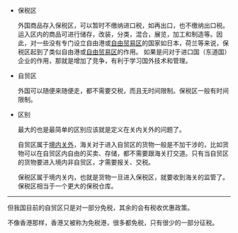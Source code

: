 - 保税区

  外国商品存入保税区，可以暂时不缴纳进口税，如再出口，也不缴纳出口税。运入区内的商品可进行储存，改装，分类，混合，展览，加工和制造等。因此，对一些没有专门设立自由港或[自由贸易区](https://www.baidu.com/s?wd=自由贸易区&tn=SE_PcZhidaonwhc_ngpagmjz&rsv_dl=gh_pc_zhidao)的国家如日本，荷兰等来说，保税区起到了类似自由港或[自由贸易区](https://www.baidu.com/s?wd=自由贸易区&tn=SE_PcZhidaonwhc_ngpagmjz&rsv_dl=gh_pc_zhidao)的作用。
  如果是问对于进口国（东道国）企业的作用，那就是增加了竞争，有利于学习国外技术和管理。

- 自贸区

  外国可以随便来随便走，都不需要交税，而且无时间限制。保税区一般有时间限制。

- 区别

  最大的也是最简单的区别应该就是定义在关内关外的问题了。

  自贸区属于[境内关外](https://www.baidu.com/s?wd=境内关外&tn=SE_PcZhidaonwhc_ngpagmjz&rsv_dl=gh_pc_zhidao)，海关对于进入自贸区的货物一般是不加干涉的，比如货物可以在自贸区内自由的买卖、存储，都不需要跟海关打交道。只有当自贸区的货物要进入境内非自贸区，才需要报关、交税。

  保税区属于境内关内，也就是货物一旦进入保税区，就要收到海关的监管了。保税区相当于一个更大的保税仓库。

---

但我国目前的自贸区只是对一部分免税，其余的会有税收优惠政策。

不像香港那样，香港又被称为免税港，很多都免税，只有很少的一部分征税。
